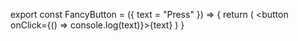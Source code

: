 

export const FancyButton = ({ text = "Press" }) => {
  return (
    <button onClick={() => console.log(text)}>{text}</button>
  )
}

<FancyButton text="Foo" />
